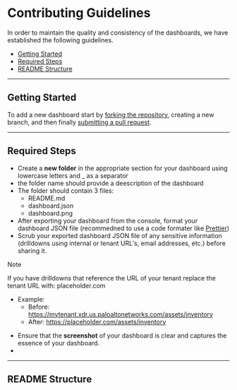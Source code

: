 # Contributing Guidelines

In order to maintain the quality and consistency of the dashboards, we have established the following guidelines.

- [Getting Started](#getting-started)
- [Required Steps](#required-steps)
- [README Structure](#readme-structure)

---

## Getting Started

To add a new dashboard start by [forking the repository](https://docs.github.com/en/pull-requests/collaborating-with-pull-requests/working-with-forks/fork-a-repo), creating a new branch, and then finally [submitting a pull request](https://docs.github.com/en/pull-requests/collaborating-with-pull-requests/proposing-changes-to-your-work-with-pull-requests).

---

## Required Steps

- Create a **new folder** in the appropriate section for your dashboard using lowercase letters and _ as a separator
- the folder name should provide a deescription of the dashboard
- The folder should contain 3 files: 
    - README.md
    - dashboard.json
    - dashboard.png
- After exporting your dashboard from the console, format your dashboard JSON file (recommedned to use a code formater like [Prettier](https://prettier.io/))
- Scrub your exported dashboard JSON file of any sensitive information (drilldowns using internal or tenant URL's, email addresses, etc.) before sharing it.
> [!NOTE]
> If you have drilldowns that reference the URL of your tenant replace the tenant URL with: placeholder.com
> - Example:
>    - Before: https://mytenant.xdr.us.paloaltonetworks.com/assets/inventory
>    - After: https://placeholder.com/assets/inventory
- Ensure that the **screenshot** of your dashboard is clear and captures the essence of your dashboard.
- 

---

## README Structure

